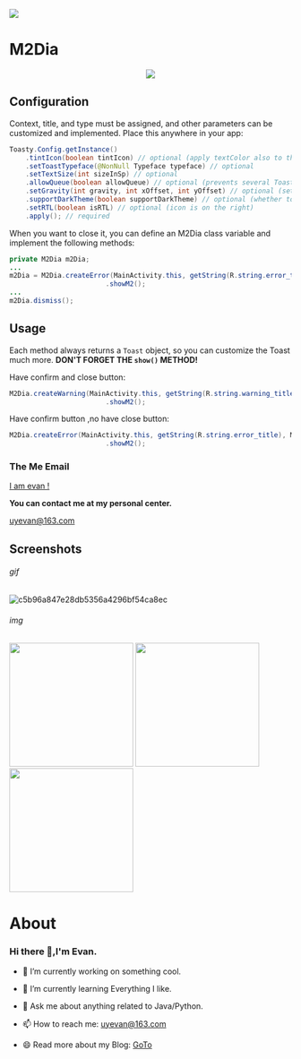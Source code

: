 [![](https://jitpack.io/v/reyim3487297072/M2Dia.svg)](https://jitpack.io/#reyim3487297072/M2Dia)
# M2Dia

<div align="center">
    <img src="https://pan.losfer.cn/view.php/911f908b42b9c15bfcf1543cb45f33d8.png">
</div>

## Configuration

Context, title, and type must be assigned, and other parameters can be customized and implemented. Place this anywhere in your app:

```java
Toasty.Config.getInstance()
    .tintIcon(boolean tintIcon) // optional (apply textColor also to the icon)
    .setToastTypeface(@NonNull Typeface typeface) // optional
    .setTextSize(int sizeInSp) // optional
    .allowQueue(boolean allowQueue) // optional (prevents several Toastys from queuing)
    .setGravity(int gravity, int xOffset, int yOffset) // optional (set toast gravity, offsets are optional)
    .supportDarkTheme(boolean supportDarkTheme) // optional (whether to support dark theme or not)
    .setRTL(boolean isRTL) // optional (icon is on the right)
    .apply(); // required
```

When you want to close it, you can define an M2Dia class variable and implement the following methods:

```java
private M2Dia m2Dia;
...
m2Dia = M2Dia.createError(MainActivity.this, getString(R.string.error_title), M2Dia.M2ButTpe.NO_CLOSE_BUT)
                        .showM2();
...
m2Dia.dismiss();
```

## Usage

Each method always returns a `Toast` object, so you can customize the Toast much more. **DON'T FORGET THE `show()` METHOD!**

Have confirm and close button:

```java
M2Dia.createWarning(MainActivity.this, getString(R.string.warning_title), M2Dia.M2ButTpe.HAVE_ALL_BUT)
                        .showM2();
```

Have confirm button ,no have close button:

```java
M2Dia.createError(MainActivity.this, getString(R.string.error_title), M2Dia.M2ButTpe.NO_CLOSE_BUT)
                        .showM2();
```

### The Me Email

[I am evan !](https://jfkj.xyz)

**You can contact me at my personal center.**

uyevan@163.com

## Screenshots

###### gif

![c5b96a847e28db5356a4296bf54ca8ec](https://user-images.githubusercontent.com/92195051/230720555-a627107e-3091-408a-b02a-9b505c10558b.gif)

###### img

<img title="" src="https://pan.losfer.cn/view.php/a649e8418926da7df8e957703e369afa.jpg" alt="" width="221" data-align="center">

<img title="" src="https://pan.losfer.cn/view.php/1e657818d594831f94722e6f442cb3d2.jpg" alt="" width="221" data-align="center">

<img title="" src="https://pan.losfer.cn/view.php/d46b2866c9c52f02cf8e29d23629f41f.jpg" alt="" width="221" data-align="center">

# About

### Hi there 👋,I'm Evan.

- 🔭 I’m currently working on something cool.

- 🌱 I’m currently learning Everything I like.

- 💬 Ask me about anything related to Java/Python.

- 📫 How to reach me: uyevan@163.com

- 😄 Read more about my Blog: [GoTo](https://jfkj.xyz)


